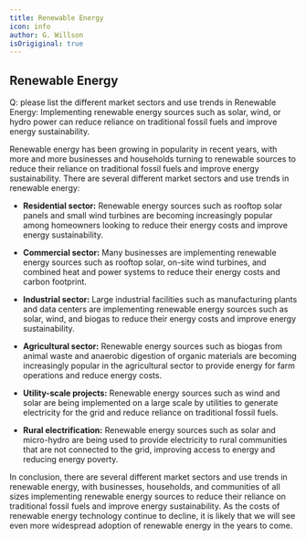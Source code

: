 ```yaml
---
title: Renewable Energy
icon: info
author: G. Willson
isOrigiginal: true
---
```


## Renewable Energy

Q: please list the different market sectors and use trends in Renewable Energy: Implementing renewable energy sources such as solar, wind, or hydro power can reduce reliance on traditional fossil fuels and improve energy sustainability.

Renewable energy has been growing in popularity in recent years, with more and more businesses and households turning to renewable sources to reduce their reliance on traditional fossil fuels and improve energy sustainability. There are several different market sectors and use trends in renewable energy:

- <b>Residential sector:</b> Renewable energy sources such as rooftop solar panels and small wind turbines are becoming increasingly popular among homeowners looking to reduce their energy costs and improve energy sustainability.

- <b>Commercial sector:</b> Many businesses are implementing renewable energy sources such as rooftop solar, on-site wind turbines, and combined heat and power systems to reduce their energy costs and carbon footprint.

- <b>Industrial sector:</b> Large industrial facilities such as manufacturing plants and data centers are implementing renewable energy sources such as solar, wind, and biogas to reduce their energy costs and improve energy sustainability.

- <b>Agricultural sector:</b> Renewable energy sources such as biogas from animal waste and anaerobic digestion of organic materials are becoming increasingly popular in the agricultural sector to provide energy for farm operations and reduce energy costs.

- <b>Utility-scale projects:</b> Renewable energy sources such as wind and solar are being implemented on a large scale by utilities to generate electricity for the grid and reduce reliance on traditional fossil fuels.

- <b>Rural electrification:</b> Renewable energy sources such as solar and micro-hydro are being used to provide electricity to rural communities that are not connected to the grid, improving access to energy and reducing energy poverty.

In conclusion, there are several different market sectors and use trends in renewable energy, with businesses, households, and communities of all sizes implementing renewable energy sources to reduce their reliance on traditional fossil fuels and improve energy sustainability. As the costs of renewable energy technology continue to decline, it is likely that we will see even more widespread adoption of renewable energy in the years to come.
